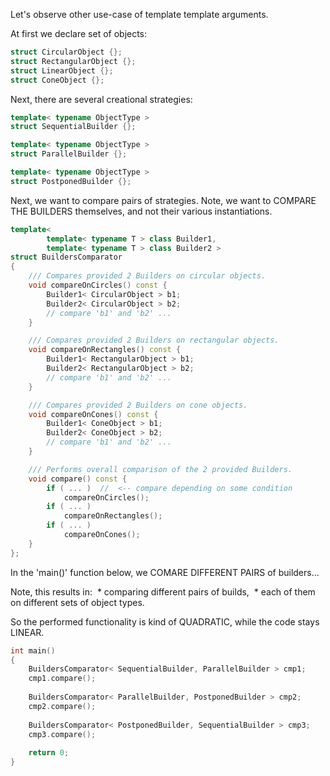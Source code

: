 Let's observe other use-case of template template arguments.

At first we declare set of objects:
```cpp
struct CircularObject {};
struct RectangularObject {};
struct LinearObject {};
struct ConeObject {};
```

Next, there are several creational strategies:
```cpp
template< typename ObjectType >
struct SequentialBuilder {};

template< typename ObjectType >
struct ParallelBuilder {};

template< typename ObjectType >
struct PostponedBuilder {};
```


Next, we want to compare pairs of strategies.
Note, we want to COMPARE THE BUILDERS themselves, and not their various instantiations.

```cpp
template<
        template< typename T > class Builder1,
        template< typename T > class Builder2 >
struct BuildersComparator
{
    /// Compares provided 2 Builders on circular objects.
    void compareOnCircles() const {
        Builder1< CircularObject > b1;
        Builder2< CircularObject > b2;
        // compare 'b1' and 'b2' ...
    }

    /// Compares provided 2 Builders on rectangular objects.
    void compareOnRectangles() const {
        Builder1< RectangularObject > b1;
        Builder2< RectangularObject > b2;
        // compare 'b1' and 'b2' ...
    }

    /// Compares provided 2 Builders on cone objects.
    void compareOnCones() const {
        Builder1< ConeObject > b1;
        Builder2< ConeObject > b2;
        // compare 'b1' and 'b2' ...
    }

    /// Performs overall comparison of the 2 provided Builders.
    void compare() const {
        if ( ... )  //  <-- compare depending on some condition
            compareOnCircles();
        if ( ... )
            compareOnRectangles();
        if ( ... )
            compareOnCones();
    }
};
```

In the 'main()' function below, we COMARE DIFFERENT PAIRS of builders...

Note, this results in:
  * comparing different pairs of builds,
  * each of them on different sets of object types.

So the performed functionality is kind of QUADRATIC, while the code stays LINEAR.

```cpp
int main()
{
	BuildersComparator< SequentialBuilder, ParallelBuilder > cmp1;
	cmp1.compare();
	
	BuildersComparator< ParallelBuilder, PostponedBuilder > cmp2;
	cmp2.compare();
	
	BuildersComparator< PostponedBuilder, SequentialBuilder > cmp3;
	cmp3.compare();
	
	return 0;
}
```